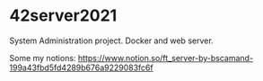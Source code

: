 # 42server2021
System Administration project. Docker and web server. 

Some my notions: https://www.notion.so/ft_server-by-bscamand-199a43fbd5fd4289b676a9229083fc6f
